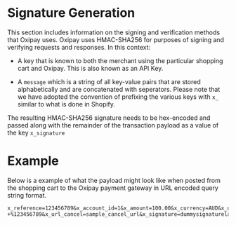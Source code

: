 # Signature Generation

This section includes information on the signing and verification methods that Oxipay uses. Oxipay uses HMAC-SHA256 for purposes of signing and verifying requests and responses. In this context:

* A key that is known to both the merchant using the particular shopping cart and Oxipay. This is also known as an API Key.

* A <code>message</code> which is a string of all key-value pairs that are stored alphabetically and are concatenated with seperators. Please note that we have adopted the convention of prefixing the various keys with <code>x_</code> similar to what is done in Shopify.

The resulting HMAC-SHA256 signature needs to be hex-encoded and passed along with the remainder of the transaction payload as a value of the key <code>x_signature</code>

# Example

Below is a example of what the payload might look like when posted from the shopping cart to the Oxipay payment gateway in URL encoded query string format.

	x_reference=123456789&x_account_id=1&x_amount=100.00&x_currency=AUD&x_url_callback=sample_callback_url&x_url_complete=sample_complete_url&x_shop_country=AU&x_shop_name=Sample+Shop&x_test=true&x_customer_first_name=first&x_customer_last_name=last&x_customer_email=sample%40email.com&x_customer_billing_country=AU&x_customer_billing_city=Adelaide&x_customer_billing_address1=97+Pirie&x_customer_billing_address2=St&x_customer_billing_state=SA&x_customer_billing_zip=5000&x_invoice=%123456789&x_description=Sample+Store+-+%123456789&x_url_cancel=sample_cancel_url&x_signature=dummysignaturelaskdjfhjnojelkfmlaksdf
